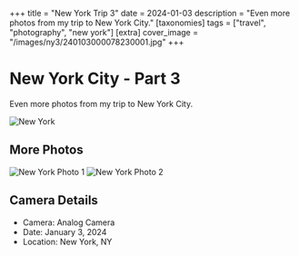 +++
title = "New York Trip 3"
date = 2024-01-03
description = "Even more photos from my trip to New York City."
[taxonomies]
tags = ["travel", "photography", "new york"]
[extra]
cover_image = "/images/ny3/240103000078230001.jpg"
+++

# New York City - Part 3

Even more photos from my trip to New York City.

![New York](/images/ny3/240103000078230001.jpg)

## More Photos

![New York Photo 1](/images/ny3/240103000078230002.jpg)
![New York Photo 2](/images/ny3/240103000078230003.jpg)

## Camera Details

- Camera: Analog Camera
- Date: January 3, 2024
- Location: New York, NY


